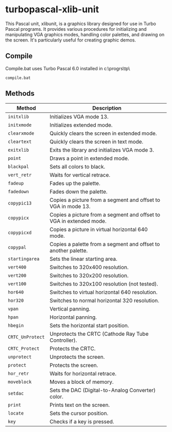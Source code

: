 # turbopascal-xlib-unit
This Pascal unit, xlibunit, is a graphics library designed for use in Turbo Pascal programs. It provides various procedures for initializing and manipulating VGA graphics modes, handling color palettes, and drawing on the screen. It's particularly useful for creating graphic demos.

## Compile
Compile.bat uses Turbo Pascal 6.0 installed in c:\progrs\tp\
```
compile.bat
```

## Methods

| **Method**         | **Description**                                                                 |
|--------------------|---------------------------------------------------------------------------------|
| `initxlib`         | Initializes VGA mode 13.                                                        |
| `initxmode`        | Initializes extended mode.                                                      |
| `clearxmode`       | Quickly clears the screen in extended mode.                                     |
| `cleartext`        | Quickly clears the screen in text mode.                                         |
| `exitxlib`         | Exits the library and initializes VGA mode 3.                                   |
| `point`            | Draws a point in extended mode.                                                 |
| `blackpal`         | Sets all colors to black.                                                       |
| `vert_retr`        | Waits for vertical retrace.                                                     |
| `fadeup`           | Fades up the palette.                                                           |
| `fadedown`         | Fades down the palette.                                                         |
| `copypic13`        | Copies a picture from a segment and offset to VGA in mode 13.                   |
| `copypicx`         | Copies a picture from a segment and offset to VGA in extended mode.             |
| `copypicxd`        | Copies a picture in virtual horizontal 640 mode.                                |
| `copypal`          | Copies a palette from a segment and offset to another palette.                  |
| `startingarea`     | Sets the linear starting area.                                                  |
| `vert400`          | Switches to 320x400 resolution.                                                 |
| `vert200`          | Switches to 320x200 resolution.                                                 |
| `vert100`          | Switches to 320x100 resolution (not tested).                                    |
| `hor640`           | Switches to virtual horizontal 640 resolution.                                  |
| `hor320`           | Switches to normal horizontal 320 resolution.                                   |
| `vpan`             | Vertical panning.                                                               |
| `hpan`             | Horizontal panning.                                                             |
| `hbegin`           | Sets the horizontal start position.                                             |
| `CRTC_UnProtect`   | Unprotects the CRTC (Cathode Ray Tube Controller).                              |
| `CRTC_Protect`     | Protects the CRTC.                                                              |
| `unprotect`        | Unprotects the screen.                                                          |
| `protect`          | Protects the screen.                                                            |
| `hor_retr`         | Waits for horizontal retrace.                                                   |
| `moveblock`        | Moves a block of memory.                                                        |
| `setdac`           | Sets the DAC (Digital-to-Analog Converter) color.                               |
| `print`            | Prints text on the screen.                                                      |
| `locate`           | Sets the cursor position.                                                       |
| `key`              | Checks if a key is pressed.                                                     |

